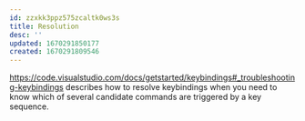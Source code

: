 ```yaml
---
id: zzxkk3ppz575zcaltk0ws3s
title: Resolution
desc: ''
updated: 1670291850177
created: 1670291809546
---
```



https://code.visualstudio.com/docs/getstarted/keybindings#_troubleshooting-keybindings describes how to resolve keybindings when you need to know which of several candidate commands are triggered by a key sequence.